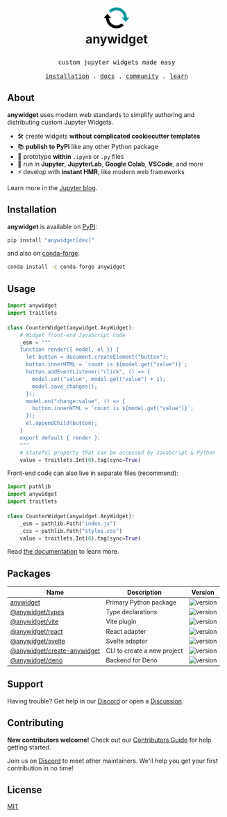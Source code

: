 <h1>
<p align="center">
  <img src="https://raw.githubusercontent.com/manzt/anywidget/main/docs/public/favicon.svg" alt="anywidget logo. A circular icon with two connected arrows pointing clockwise, symbolizing a refresh or restart action" width="60">
  <br>anywidget
</h1>
<samp>
  <p align="center">
    <span>custom jupyter widgets made easy</span>
      <br>
      <br>
      <a href="#installation">installation</a> .
      <a href="https://anywidget.dev">docs</a> .
      <a href="https://discord.gg/W5h4vPMbDQ">community</a> .
      <a href="https://blog.jupyter.org/anywidget-jupyter-widgets-made-easy-164eb2eae102">learn</a>
  </p>
</samp>
</p>

## About

**anywidget** uses modern web standards to simplify authoring and distributing
custom Jupyter Widgets.

- 🛠️ create widgets **without complicated cookiecutter templates**
- 📚 **publish to PyPI** like any other Python package
- 🤖 prototype **within** `.ipynb` or `.py` files
- 🚀 run in **Jupyter**, **JupyterLab**, **Google Colab**, **VSCode**, and more
- ⚡ develop with **instant HMR**, like modern web frameworks

Learn more in the
[Jupyter blog](https://blog.jupyter.org/anywidget-jupyter-widgets-made-easy-164eb2eae102).

## Installation

**anywidget** is available on [PyPI](https://pypi.org/project/anywidget/):

```bash
pip install "anywidget[dev]"
```

and also on [conda-forge](https://anaconda.org/conda-forge/anywidget):

```bash
conda install -c conda-forge anywidget
```

## Usage

```python
import anywidget
import traitlets

class CounterWidget(anywidget.AnyWidget):
    # Widget front-end JavaScript code
    _esm = """
    function render({ model, el }) {
      let button = document.createElement("button");
      button.innerHTML = `count is ${model.get("value")}`;
      button.addEventListener("click", () => {
        model.set("value", model.get("value") + 1);
        model.save_changes();
      });
      model.on("change:value", () => {
        button.innerHTML = `count is ${model.get("value")}`;
      });
      el.appendChild(button);
    }
    export default { render };
    """
    # Stateful property that can be accessed by JavaScript & Python
    value = traitlets.Int(0).tag(sync=True)
```

Front-end code can also live in separate files (recommend):

```python
import pathlib
import anywidget
import traitlets

class CounterWidget(anywidget.AnyWidget):
    _esm = pathlib.Path("index.js")
    _css = pathlib.Path("styles.css")
    value = traitlets.Int(0).tag(sync=True)
```

Read [the documentation](https://anywidget.dev/en/getting-started) to learn
more.

## Packages

| Name                                                                                                  | Description                 | Version                                                        |
| ----------------------------------------------------------------------------------------------------- | --------------------------- | -------------------------------------------------------------- |
| [anywidget](https://github.com/manzt/anywidget/tree/main/anywidget)                                   | Primary Python package      | ![version](https://img.shields.io/pypi/v/anywidget.svg)        |
| [@anywidget/types](https://github.com/manzt/anywidget/tree/main/packages/types)                       | Type declarations           | ![version](https://img.shields.io/npm/v/@anywidget/types.svg)  |
| [@anywidget/vite](https://github.com/manzt/anywidget/tree/main/packages/vite)                         | Vite plugin                 | ![version](https://img.shields.io/npm/v/@anywidget/vite.svg)   |
| [@anywidget/react](https://github.com/manzt/anywidget/tree/main/packages/react)                       | React adapter               | ![version](https://img.shields.io/npm/v/@anywidget/react.svg)  |
| [@anywidget/svelte](https://github.com/manzt/anywidget/tree/main/packages/svelte)                     | Svelte adapter              | ![version](https://img.shields.io/npm/v/@anywidget/svelte.svg) |
| [@anywidget/create-anywidget](https://github.com/manzt/anywidget/tree/main/packages/create-anywidget) | CLI to create a new project | ![version](https://img.shields.io/npm/v/create-anywidget.svg)  |
| [@anywidget/deno](https://github.com/manzt/anywidget/tree/main/packages/deno)                         | Backend for Deno            | ![version](https://jsr.io/badges/@anywidget/deno)              |

## Support

Having trouble? Get help in our [Discord](https://discord.gg/W5h4vPMbDQ) or open
a [Discussion](https://github.com/manzt/anywidget/issues/new).

## Contributing

**New contributors welcome!** Check out our
[Contributors Guide](./CONTRIBUTING.md) for help getting started.

Join us on [Discord](https://discord.gg/W5h4vPMbDQ) to meet other maintainers.
We'll help you get your first contribution in no time!

## License

[MIT](https://github.com/manzt/anywidget/blob/main/LICENSE)
